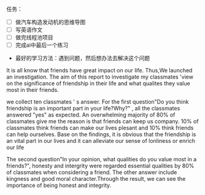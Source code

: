 任务：
- [ ] 做汽车构造发动机的思维导图
- [ ] 写英语作文
- [ ] 做完线程池项目
- [ ] 完成ai中最后一个练习

- 最好的学习方法：遇到问题，然后想办法去解决这个问题


 It is all know that friends have great impact on our life. Thus,We launched an investigation.  The aim of this report to investigate my classmates 'view on the significance of friendship in their life and what qualites they value most in their friends.

we collect ten classmates ' s answer. For the first question"Do you think friendship is an important part in your life?Why?" , all the classmates  answered "yes" as expected.  An overwhelming majority of 80% of classmates give me the reason is that friends can keep us company. 10% of classmates think friends can make our lives plesant and 10% think friends can help ourselves. Base on the findings, it is obvious that the friendship is an vital part in our lives and it can alleviate our sense of lonliness or enrich our life

The second question"In your opinion, what qualities do you value most in a friends?", honesty and intergrity were regarded essential qualities by 80% of classmates when considering a friend. The other answer include kingness and good moral character.Through the result,  we can see the importance of being honest and integrity.

